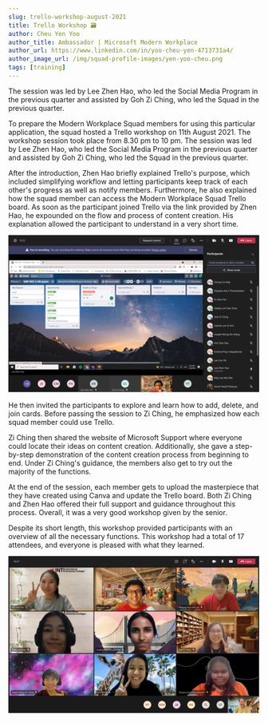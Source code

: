 ```yaml
---
slug: trello-workshop-august-2021
title: Trello Workshop 🗃
author: Cheu Yen Yoo
author_title: Ambassador | Microsoft Modern Workplace
author_url: https://www.linkedin.com/in/yoo-cheu-yen-4713731a4/
author_image_url: /img/squad-profile-images/yen-yoo-cheu.png
tags: [training]
---
```


The session was led by Lee Zhen Hao, who led the Social Media Program in the previous quarter and assisted by Goh Zi Ching, who led the Squad in the previous quarter. 

<!--truncate-->

To prepare the Modern Workplace Squad members for using this particular application, the squad hosted a Trello workshop on 11th August 2021. The workshop session took place from 8.30 pm to 10 pm. The session was led by Lee Zhen Hao, who led the Social Media Program in the previous quarter and assisted by Goh Zi Ching, who led the Squad in the previous quarter.

After the introduction, Zhen Hao briefly explained Trello's purpose, which included simplifying workflow and letting participants keep track of each other's progress as well as notify members. Furthermore, he also explained how the squad member can access the Modern Workplace Squad Trello board. As soon as the participant joined Trello via the link provided by Zhen Hao, he expounded on the flow and process of content creation. His explanation allowed the participant to understand in a very short time.

![Flow of Trello](img/trello-workshop/trello-workshop-1.png)

He then invited the participants to explore and learn how to add, delete, and join cards. Before passing the session to Zi Ching, he emphasized how each squad member could use Trello.

Zi Ching then shared the website of Microsoft Support where everyone could locate their ideas on content creation. Additionally, she gave a step-by-step demonstration of the content creation process from beginning to end. Under Zi Ching's guidance, the members also get to try out the majority of the functions.

At the end of the session, each member gets to upload the masterpiece that they have created using Canva and update the Trello board. Both Zi Ching and Zhen Hao offered their full support and guidance throughout this process. Overall, it was a very good workshop given by the senior.

Despite its short length, this workshop provided participants with an overview of all the necessary functions. This workshop had a total of 17 attendees, and everyone is pleased with what they learned.

![Group Photo](img/trello-workshop/trello-workshop-2.png)

